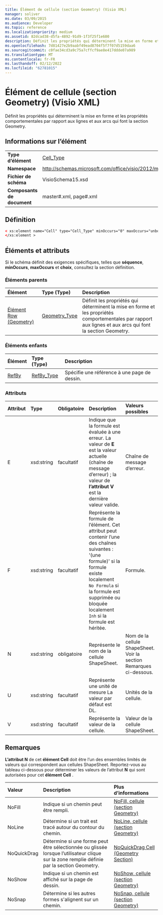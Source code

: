 ```yaml
---
title: Élément de cellule (section Geometry) (Visio XML)
manager: soliver
ms.date: 03/09/2015
ms.audience: Developer
ms.topic: reference
ms.localizationpriority: medium
ms.assetid: 82dcad38-d5fa-4892-91d9-1f3f25f1e600
description: Définit les propriétés qui déterminent la mise en forme et les propriétés comportementales par rapport aux lignes et aux arcs qui font la section Geometry.
ms.openlocfilehash: 7d81427e2b9aabf49ead8704f5f7f07d5159daa6
ms.sourcegitcommit: c0fae34cd3a9c75a7cffcf9ae8e417ddde07a989
ms.translationtype: MT
ms.contentlocale: fr-FR
ms.lasthandoff: 02/12/2022
ms.locfileid: "62781015"
---
```

# <a name="cell-element-geometry-section-visio-xml"></a>Élément de cellule (section Geometry) (Visio XML)

Définit les propriétés qui déterminent la mise en forme et les propriétés comportementales par rapport aux lignes et aux arcs qui font la section Geometry.
  
## <a name="element-information"></a>Informations sur l’élément

|||
|:-----|:-----|
|**Type d’élément** <br/> |[Cell_Type](cell_type-complextypevisio-xml.md) <br/> |
|**Namespace** <br/> |http://schemas.microsoft.com/office/visio/2012/main  <br/> |
|**Fichier de schéma** <br/> |VisioSchema15.xsd  <br/> |
|**Composants de document** <br/> |master#.xml, page#.xml  <br/> |
   
## <a name="definition"></a>Définition

```XML
< xs:element name="Cell" type="Cell_Type" minOccurs="0" maxOccurs="unbounded" >
</xs:element >
```

## <a name="elements-and-attributes"></a>Éléments et attributs

Si le schéma définit des exigences spécifiques, telles que **séquence**, **minOccurs**, **maxOccurs** et **choix**, consultez la section définition. 
  
### <a name="parent-elements"></a>Éléments parents

|**Élément**|**Type (Type)**|**Description**|
|:-----|:-----|:-----|
|[Élément Row (Geometry)](row-element-geometry-sectionvisio-xml.md) <br/> |[Geometry_Type](geometry_type-complextypevisio-xml.md) <br/> |Définit les propriétés qui déterminent la mise en forme et les propriétés comportementales par rapport aux lignes et aux arcs qui font la section Geometry. |
   
### <a name="child-elements"></a>Éléments enfants

|**Élément**|**Type (Type)**|**Description**|
|:-----|:-----|:-----|
|[RefBy](refby-element-cell_type-complextypevisio-xml.md) <br/> |[RefBy_Type](refby_type-complextypevisio-xml.md) <br/> |Spécifie une référence à une page de dessin. |
   
### <a name="attributes"></a>Attributs

|**Attribut**|**Type**|**Obligatoire**|**Description**|**Valeurs possibles**|
|:-----|:-----|:-----|:-----|:-----|
|E  <br/> |xsd:string  <br/> |facultatif  <br/> |Indique que la formule est évaluée à une erreur. La valeur de **E** est la valeur actuelle (chaîne de message d’erreur) ; la valeur de **l’attribut V** est la dernière valeur valide. |Chaîne de message d’erreur. |
|F  <br/> |xsd:string  <br/> |facultatif  <br/> | Représente la formule de l’élément. Cet attribut peut contenir l’une des chaînes suivantes :  <br/>  '(une formule)' si la formule existe localement  <br/>  `No Formula` si la formule est supprimée ou bloquée localement  <br/>  `Inh` si la formule est héritée. |Formule. |
|N  <br/> |xsd:string  <br/> |obligatoire  <br/> |Représente le nom de la cellule ShapeSheet. |Nom de la cellule ShapeSheet. Voir la section Remarques ci-dessous. |
|U  <br/> |xsd:string  <br/> |facultatif  <br/> |Représente une unité de mesure La valeur par défaut est DL. |Unités de la cellule. |
|V  <br/> |xsd:string  <br/> |facultatif  <br/> |Représente la valeur de la cellule. |Valeur de la cellule ShapeSheet. |
   
## <a name="remarks"></a>Remarques

**L’attribut N** de cet **élément Cell** doit être l’un des ensembles limités de valeurs qui correspondent aux cellules ShapeSheet. Reportez-vous au tableau ci-dessous pour déterminer les valeurs de l’attribut **N** qui sont autorisées pour cet **élément Cell** . 
  
|**Valeur**|**Description**|**Plus d’informations**|
|:-----|:-----|:-----|
|NoFill  <br/> |Indique si un chemin peut être rempli. |[NoFill, cellule (section Geometry)](nofill-cell-geometry-section.md) <br/> |
|NoLine  <br/> |Détermine si un trait est tracé autour du contour du chemin. |[NoLine, cellule (section Geometry)](noline-cell-geometry-section.md) <br/> |
|NoQuickDrag  <br/> |Détermine si une forme peut être sélectionnée ou glissée lorsque l’utilisateur clique sur la zone remplie définie par la section Geometry. |[NoQuickDrag Cell (Geometry Section)](noquickdrag-cell-geometry-section.md) <br/> |
|NoShow  <br/> |Indique si un chemin est affiché sur la page de dessin. |[NoShow, cellule (section Geometry)](noshow-cell-geometry-section.md) <br/> |
|NoSnap  <br/> |Détermine si les autres formes s'alignent sur un chemin. |[NoSnap, cellule (section Geometry)](nosnap-cell-geometry-section.md) <br/> |
   

